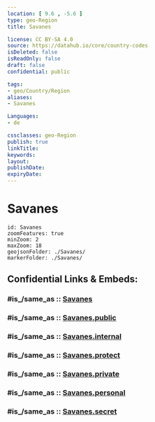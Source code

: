 ```yaml
---
location: [ 9.6 , -5.6 ] 
type: geo-Region
title: Savanes

license: CC BY-SA 4.0
source: https://datahub.io/core/country-codes
isDeleted: false
isReadOnly: false
draft: false
confidential: public

tags:
- geo/Country/Region
aliases:
- Savanes

Languages:
- de

cssclasses: geo-Region
publish: true
linkTitle: 
keywords: 
layout: 
publishDate: 
expiryDate: 
---
```


# Savanes

```leaflet
id: Savanes
zoomFeatures: true 
minZoom: 2 
maxZoom: 18
geojsonFolder: ./Savanes/
markerFolder: ./Savanes/
```


## Confidential Links & Embeds: 

### #is_/same_as :: [Savanes](/_Standards/Earth/Continent/Africa/Africa~West/Cote_d'ivoire/districts~Ivory-Coast/Savanes.md) 

### #is_/same_as :: [Savanes.public](/_public/Earth/Continent/Africa/Africa~West/Cote_d'ivoire/districts~Ivory-Coast/Savanes.public.md) 

### #is_/same_as :: [Savanes.internal](/_internal/Earth/Continent/Africa/Africa~West/Cote_d'ivoire/districts~Ivory-Coast/Savanes.internal.md) 

### #is_/same_as :: [Savanes.protect](/_protect/Earth/Continent/Africa/Africa~West/Cote_d'ivoire/districts~Ivory-Coast/Savanes.protect.md) 

### #is_/same_as :: [Savanes.private](/_private/Earth/Continent/Africa/Africa~West/Cote_d'ivoire/districts~Ivory-Coast/Savanes.private.md) 

### #is_/same_as :: [Savanes.personal](/_personal/Earth/Continent/Africa/Africa~West/Cote_d'ivoire/districts~Ivory-Coast/Savanes.personal.md) 

### #is_/same_as :: [Savanes.secret](/_secret/Earth/Continent/Africa/Africa~West/Cote_d'ivoire/districts~Ivory-Coast/Savanes.secret.md)


